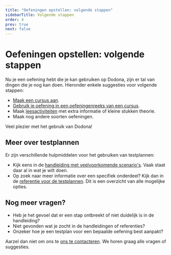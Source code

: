 ```yaml
---
title: "Oefeningen opstellen: volgende stappen"
sidebarTitle: Volgende stappen
order: 4
prev: true
next: false
---
```


# Oefeningen opstellen: volgende stappen

Nu je een oefening hebt die je kan gebruiken op Dodona, zijn er tal van dingen die je nog kan doen.
Hieronder enkele suggesties voor volgende stappen:

- [Maak een cursus aan](/nl/guides/teachers/creating-a-course/).
- [Gebruik je oefening in een oefeningenreeks van een cursus](/nl/guides/teachers/exercise-series-management/).
- Maak [leesactiviteiten](/nl/guides/exercises/examples/content/) met extra informatie of kleine stukken theorie.
- Maak nog andere soorten oefeningen.

Veel plezier met het gebruik van Dodona!

##  Meer over testplannen

Er zijn verschillende hulpmiddelen voor het gebruiken van testplannen:

- Kijk eens in de [handleiding met veelvoorkomende scenario's](/nl/guides/exercises/testsuites). Vaak staat daar al in wat je wilt doen.
- Op zoek naar meer informatie over een specifiek onderdeel? Kijk dan in de [referentie voor de testplannen](/nl/references/tested/dsl). Dit is een overzicht van alle mogelijke opties.

## Nog meer vragen?

- Heb je het gevoel dat er een stap ontbreekt of niet duidelijk is in de handleiding?
- Niet gevonden wat je zocht in de handleidingen of referenties?
- Onzeker hoe je een testplan voor een bepaalde oefening best aanpakt?

Aarzel dan niet om ons te [ons te contacteren](https://dodona.be/nl/contact/).
We horen graag alle vragen of suggesties.
